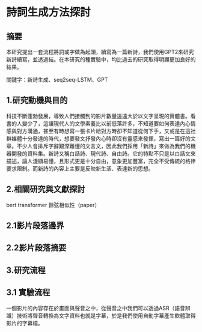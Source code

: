 # 詩詞生成方法探討

## 摘要

本研究提出一套流程將詞或字做為起頭，續寫為一篇新詩，我們使用GPT2來研究新詩續寫，並透過結。在本研究的種實驗中，均比過去的研究取得明顯更加良好的結果。

關鍵字：新詩生成、seq2seq-LSTM、GPT

## 1.研究動機與目的

科技不斷蓬勃發展，導致人們接觸到的影片數量遠遠大於以文字呈現的實體書。看書的人變少了，這讓現代人的文學素養比以前低落許多，不知道要如何表達內心情感與對方溝通，甚至有時想寫一張卡片給對方時卻不知道從何下手，又或是在這社群媒體十分發達的時代，想要發文抒發內心時卻沒有靈感來發揮，寫出一篇好的文章。不少人會排斥字辭艱深難懂的文言文，因此我們採用「新詩」來做為我們的機器開發的資料集。新詩又稱白話詩、現代詩、自由詩。它的特點不只是以白話文來描述，讓人淺顯易懂，且形式更是十分自由，意象更加豐富，完全不受傳統的格律要求限制。而新詩的內容上主要是反映新生活、表達新的思想。

## 2.相關研究與文獻探討

bert transformer 餘弦相似性（paper）

## 2.1影片段落邊界

## 2.2影片段落摘要

## 3.研究流程

## 3.1 實驗流程

一個影片的內容存在於畫面與聲音之中，從聲音之中我們可以透過ASR（語音辨識）技術將聲音轉換為文字資料也就是字幕，於是我們使用自動字幕產生軟體取得影片的字幕檔。
